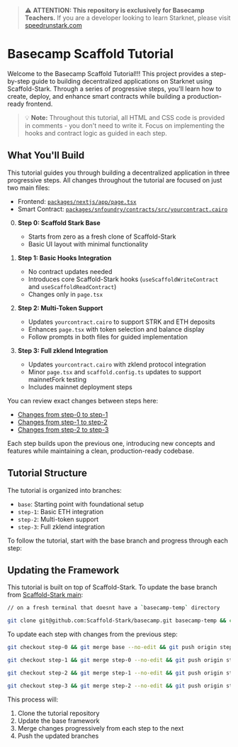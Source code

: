 > ⚠️ **ATTENTION: This repository is exclusively for Basecamp Teachers.**
> If you are a developer looking to learn Starknet, please visit [speedrunstark.com](https://speedrunstark.com)

# Basecamp Scaffold Tutorial

Welcome to the Basecamp Scaffold Tutorial!!! This project provides a step-by-step guide to building decentralized applications on Starknet using Scaffold-Stark. Through a series of progressive steps, you'll learn how to create, deploy, and enhance smart contracts while building a production-ready frontend.

> 💡 **Note:** Throughout this tutorial, all HTML and CSS code is provided in comments - you don't need to write it. Focus on implementing the hooks and contract logic as guided in each step.

## What You'll Build

This tutorial guides you through building a decentralized application in three progressive steps. All changes throughout the tutorial are focused on just two main files:
- Frontend: [`packages/nextjs/app/page.tsx`](https://github.com/Scaffold-Stark/basecamp/blob/base/packages/nextjs/app/page.tsx)
- Smart Contract: [`packages/snfoundry/contracts/src/yourcontract.cairo`](https://github.com/Scaffold-Stark/basecamp/blob/base/packages/snfoundry/contracts/src/yourcontract.cairo)

0. **Step 0: Scaffold Stark Base**
   - Starts from zero as a fresh clone of Scaffold-Stark
   - Basic UI layout with minimal functionality
     
1. **Step 1: Basic Hooks Integration**
   - No contract updates needed
   - Introduces core Scaffold-Stark hooks (`useScaffoldWriteContract` and `useScaffoldReadContract`)
   - Changes only in `page.tsx`

2. **Step 2: Multi-Token Support**
   - Updates `yourcontract.cairo` to support STRK and ETH deposits
   - Enhances `page.tsx` with token selection and balance display
   - Follow prompts in both files for guided implementation

3. **Step 3: Full zklend Integration**
   - Updates `yourcontract.cairo` with zklend protocol integration
   - Minor `page.tsx` and `scaffold.config.ts` updates to support mainnetFork testing
   - Includes mainnet deployment steps

You can review exact changes between steps here:
- [Changes from step-0 to step-1](https://github.com/Scaffold-Stark/basecamp/compare/step-0...step-1)
- [Changes from step-1 to step-2](https://github.com/Scaffold-Stark/basecamp/compare/step-1...step-2)
- [Changes from step-2 to step-3](https://github.com/Scaffold-Stark/basecamp/compare/step-2...step-3)

Each step builds upon the previous one, introducing new concepts and features while maintaining a clean, production-ready codebase.

## Tutorial Structure

The tutorial is organized into branches:

- `base`: Starting point with foundational setup
- `step-1`: Basic ETH integration
- `step-2`: Multi-token support
- `step-3`: Full zklend integration

To follow the tutorial, start with the base branch and progress through each step:

## Updating the Framework

This tutorial is built on top of Scaffold-Stark. To update the base branch from [Scaffold-Stark main](https://github.com/Scaffold-Stark/scaffold-stark-2):

```bash
// on a fresh terminal that doesnt have a `basecamp-temp` directory

git clone git@github.com:Scaffold-Stark/basecamp.git basecamp-temp && cd basecamp-temp && git checkout base && mkdir temp_scaffold && cd temp_scaffold && git clone git@github.com:Scaffold-Stark/scaffold-stark-2.git . && rm -rf .git .github README.md && cp -r * ../ && cd .. && rm -rf temp_scaffold && git add . && git commit -m "Update framework to latest version" && git push origin base
```

To update each step with changes from the previous step:

```bash
git checkout step-0 && git merge base --no-edit && git push origin step-0
```

```bash
git checkout step-1 && git merge step-0 --no-edit && git push origin step-1
```

```bash
git checkout step-2 && git merge step-1 --no-edit && git push origin step-2
```

```bash
git checkout step-3 && git merge step-2 --no-edit && git push origin step-3
```

This process will:
1. Clone the tutorial repository
2. Update the base framework
3. Merge changes progressively from each step to the next
4. Push the updated branches